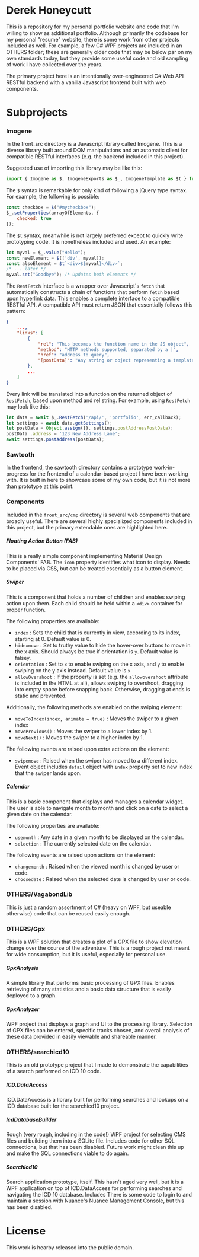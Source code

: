 ﻿# Derek Honeycutt

This is a repository for my personal portfolio website and code that I'm willing to show as additional portfolio. Although primarily the codebase for my personal "resume" website, there is some work from other projects included as well. For example, a few C# WPF projects are included in an OTHERS folder; these are generally older code that may be below par on my own standards today, but they provide some useful code and old sampling of work I have collected over the years.

The primary project here is an intentionally over-engineered C# Web API RESTful backend with a vanilla Javascript frontend built with web components. 

# Subprojects

### Imogene

In the front_src directory is a Javascript library called Imogene. This is a diverse library built around DOM manipulations and an automatic client for compatible RESTful interfaces (e.g. the backend included in this project).

Suggested use of importing this library may be like this:
```javascript
import { Imogene as $, ImogeneExports as $_, ImogeneTemplate as $t } from 'Imogene';
```

The `$` syntax is remarkable for only kind of following a jQuery type syntax. For example, the following is possible:
```javascript
const checkbox = $("#mycheckbox");
$_.setProperties(arrayOfElements, {
	checked: true
});
```
The `$t` syntax, meanwhile is not largely preferred except to quickly write prototyping code. It is nonetheless included and used. An example:
```javascript
let myval = $_.value("Hello");
const newElement = $(['div', myval]);
const alsoElement = $t`<div>${myval}</div>`;
/* ... later */
myval.set("Goodbye"); /* Updates both elements */
```

The `RestFetch` interface is a wrapper over Javascript's `fetch` that automatically constructs a chain of functions that perform `fetch` based upon hyperlink data. This enables a complete interface to a compatible RESTful API. A compatible API must return JSON that essentially follows this pattern:
```json
{
	...,
	"links": [
		{
			"rel": "This becomes the function name in the JS object",
			"method": "HTTP methods supported, separated by a |",
			"href": "address to query",
			"[postData]": "Any string or object representing a template to send back in POST requests"
		},
		...
	]
}
```
Every link will be translated into a function on the returned object of `RestFetch`, based upon method and rel string. For example, using `RestFetch` may look like this:
```javascript
let data = await $_.RestFetch('/api/', 'portfolio', err_callback);
let settings = await data.getSettings(); 
let postData = Object.assign({}, settings.postAddressPostData);
postData .address = '123 New Address Lane';
await settings.postAddress(postData);
```

### Sawtooth

In the frontend, the sawtooth directory contains a prototype work-in-progress for the frontend of a calendar-based project I have been working with. It is built in here to showcase some of my own code, but it is not more than prototype at this point.

### Components

Included in the `front_src/cmp` directory is several web components that are broadly useful. There are several highly specialized components included in this project, but the primary extendable ones are highlighted here.

##### Floating Action Button (FAB)

This is a really simple component implementing Material Design Components' FAB. The `icon` property identifies what icon to display. Needs to be placed via CSS, but can be treated essentially as a button element.

##### Swiper

This is a component that holds a number of children and enables swiping action upon them. Each child should be held within a `<div>` container for proper function.

The following properties are available:

 - `index` : Sets the child that is currently in view, according to its index, starting at 0. Default value is 0.
 - `hidexmove` : Set to truthy value to hide the hover-over buttons to move in the x axis. Should always be true if orientation is `y`. Default value is falsey.
 - `orientation` : Set to `x` to enable swiping on the x axis, and `y` to enable swiping on the y axis instead. Default value is `x`
 - `allowOvershoot` : If the property is set (e.g. the `allowovershoot` attribute is included in the HTML at all), allows swiping to overshoot, dragging into empty space before snapping back. Otherwise, dragging at ends is static and prevented.

Additionally, the following methods are enabled on the swiping element:

 - `moveToIndex(index, animate = true)` : Moves the swiper to a given index
 - `movePrevious()` : Moves the swiper to a lower index by 1.
 - `moveNext()` : Moves the swiper to a higher index by 1.

The following events are raised upon extra actions on the element:

 - `swipemove` : Raised when the swiper has moved to a different index. Event object includes `detail` object with `index` property set to new index that the swiper lands upon.

##### Calendar

This is a basic component that displays and manages a calendar widget. The user is able to navigate month to month and click on a date to select a given date on the calendar.

The following properties are available:

 - `usemonth` : Any date in a given month to be displayed on the calendar.
 - `selection` : The currently selected date on the calendar.

The following events are raised upon actions on the element:

 - `changemonth` : Raised when the viewed month is changed by user or code.
 - `choosedate` : Raised when the selected date is changed by user or code.


### OTHERS/VagabondLib

This is just a random assortment of C# (heavy on WPF, but useable otherwise) code that can be reused easily enough.

### OTHERS/Gpx

This is a WPF solution that creates a plot of a GPX file to show elevation change over the course of the adventure. This is a rough project not meant for wide consumption, but it is useful, especially for personal use.

##### GpxAnalysis
A simple library that performs basic processing of GPX files. Enables retrieving of many statistics and a basic data structure that is easily deployed to a graph.

##### GpxAnalyzer
WPF project that displays a graph and UI to the processing library. Selection of GPX files can be entered, specific tracks chosen, and overall analysis of these data provided in easily viewable and shareable manner.

### OTHERS/searchicd10

This is an old prototype project that I made to demonstrate the capabilities of a search performed on ICD 10 code.

##### ICD.DataAccess
ICD.DataAccess is a library built for performing searches and lookups on a ICD database built for the searchicd10 project.

##### IcdDatabaseBuilder
Rough (very rough, including in the code!) WPF project for selecting CMS files and building them into a SQLite file. Includes code for other SQL connections, but that has been disabled. Future work might clean this up and make the SQL connections viable to do again.

##### SearchIcd10
Search application prototype, itself. This hasn't aged very well, but it is a WPF application on top of ICD.DataAccess for performing searches and navigating the ICD 10 database. Includes There is some code to login to and maintain a session with Nuance's Nuance Management Console, but this has been disabled. 

# License

This work is hearby released into the public domain.
